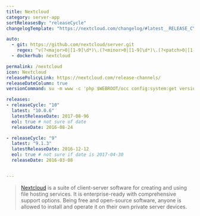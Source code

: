 ```yaml
---
title: Nextcloud
category: server-app
sortReleasesBy: "releaseCycle"
changelogTemplate: "https://nextcloud.com/changelog/#latest__RELEASE_CYCLE__"

auto:
  - git: https://github.com/nextcloud/server.git
    regex: ^v(?<major>0|[1-9]\d*)\.(?<minor>0|[1-9]\d*)\.(?<patch>0|[1-9]\d*)$
  - dockerhub: nextcloud

permalink: /nextcloud
icon: Nextcloud
releasePolicyLink: https://nextcloud.com/release-channels/
releaseDateColumn: true
versionCommand: su -m www -c 'php $WEBROOT/occ config:system:get version'

releases:
- releaseCycle: "10"
  latest: "10.0.6"
  latestReleaseDate: 2017-08-96 
  eol: true # not sure of date
  releaseDate: 2016-08-24

- releaseCycle: "9"
  latest: "9.1.3"
  latestReleaseDate: 2016-12-12 
  eol: true # not sure if date is 2017-04-30
  releaseDate: 2016-03-08


---
```


> [Nextcloud](https://www.nextcloud.com) is a suite of client-server software for creating and using file hosting services. It is enterprise-ready with comprehensive support options. Being free and open-source software, anyone is allowed to install and operate it on their own private server devices.
